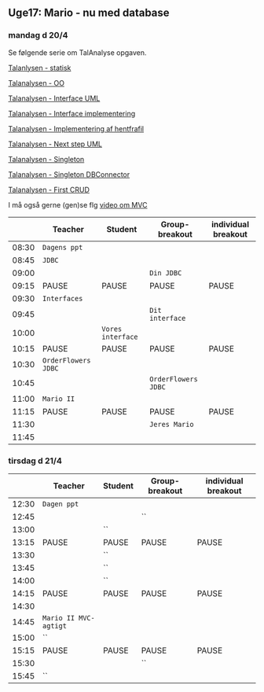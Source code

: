 ## Uge17: Mario - nu med database
### mandag d 20/4 
Se følgende serie om TalAnalyse opgaven.

[Talanlysen - statisk](https://youtu.be/xZHu0EAyeFg)

[Talanalysen - OO](https://youtu.be/lqg-p7OLaR4)

[Talanalysen - Interface UML](https://youtu.be/2RrnTlJOlFo)

[Talanalysen - Interface implementering](https://youtu.be/fjVJAtZrMw8)

[Talanalysen - Implementering af hentfrafil](https://youtu.be/z5wGcmR6I-c)

[Talanalysen - Next step UML](https://youtu.be/Tvg33WclRDU)

[Talanalysen - Singleton](https://youtu.be/OmkAjeYzC-M)

[Talanalysen - Singleton DBConnector](https://youtu.be/KQTmeuoXY78)

[Talanalysen - First CRUD](https://youtu.be/wAsQRVHvcqg)

I må også gerne (gen)se flg [video om MVC](https://www.youtube.com/watch?v=J-F8PJUvVwU "Blomster refaktoreret")


|     | Teacher |Student | Group-breakout |individual breakout |
| --- | ------- |------- | -------------- |------------------- |
| 08:30 |`Dagens ppt`       |        |                |                    | 
| 08:45 |`JDBC`      |        |              |                    | 
| 09:00 |       |       | `Din JDBC`                ||                     
| 09:15 |PAUSE       |  PAUSE      |PAUSE                |PAUSE                    |PAUSE 
| 09:30 |`Interfaces` |  | ||
| 09:45 | |  |`Dit interface` ||
| 10:00 | |`Vores interface`  | | |
| 10:15 |PAUSE |PAUSE  |PAUSE |PAUSE |PAUSE
| 10:30 |`OrderFlowers JDBC` |  | | |
| 10:45 | |  |`OrderFlowers JDBC` | |
| 11:00 |`Mario II` | | | |
| 11:15 |PAUSE |PAUSE  |PAUSE |PAUSE |PAUSE
| 11:30 | |  |`Jeres Mario` | |
| 11:45 | || | |


### tirsdag d 21/4 

|     | Teacher |Student | Group-breakout |individual breakout |
| --- | ------- |------- | -------------- |------------------- |
| 12:30 |`Dagen ppt`       |        |                |                    | 
| 12:45 |      |        | ``               |                    | 
| 13:00 |       |``        |                ||                     
| 13:15 |PAUSE       |  PAUSE      |PAUSE                |PAUSE                    |PAUSE 
| 13:30 | |``  | ||
| 13:45 | |  `` |||
| 14:00 | |``  | | |
| 14:15 |PAUSE |PAUSE  |PAUSE |PAUSE |PAUSE
| 14:30 | |  | | |
| 14:45 |`Mario II MVC-agtigt` |  | | |
| 15:00 |`` | | | |
| 15:15 |PAUSE |PAUSE  |PAUSE |PAUSE |PAUSE
| 15:30 | |  |`` | |
| 15:45 |`` || | |


